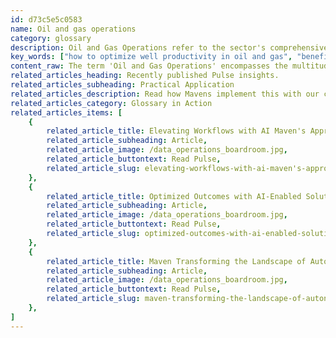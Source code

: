 ```yaml
---
id: d73c5e5c0583
name: Oil and gas operations
category: glossary
description: Oil and Gas Operations refer to the sector's comprehensive activities which include asset management, performance assessments, and health and safety protocols, increasingly enhanced by digital innovations like AI and cloud computing to bolster efficiency and modernize traditional practices.
key_words: ["how to optimize well productivity in oil and gas", "benefits of digital transformation in oil and gas operations", "improving asset management in the energy sector", "measuring operating and financial performance in oil and gas", "ensuring employee health and safety in oilfield operations", "role of AI in modernizing oil and gas processes", "impact of cloud technology on oil and gas efficiency", "integrating geospatial analytics in oil exploration", "remote surveillance solutions for oil and gas industry", "strategies to overcome cyclical challenges in oil and gas operations"]
content_raw: The term 'Oil and Gas Operations' encompasses the multitude of systems, processes, and procedures that energy companies implement daily to conduct their business. These involved operations can range from well productivity measurements and asset management to the assessment of operating and financial performance, and ensuring employee health and safety. As the industry's guiding figures strive for operational excellence, the utilization of digital implements to modernize processes, supervise and boost vital business parameters, and lay the groundwork for burgeoning business models is increasingly gaining momentum. Such strategies play a critical role in maintaining leadership amidst the industry's well-known fluctuations. The pursuit of operational excellence carries an increased significance for oil and gas companies negotiating the pressures of the cyclical nature of the industry. As costs escalate across the board, including exploration, equipment preservation, contractor management, and labor, the call for efficiency rings louder than ever before. This mounting pressure has prompted a strategic reliance on digital technologies such as Artificial Intelligence (AI), remote surveillance, geospatial analytics, and the cloud, to revolutionize traditional operations. These cutting-edge technologies serve to streamline operations by unifying field data, generating real-time insights, and simplifying workflow processes. In essence, 'Oil and Gas Operations' represent a pivotal sector of the energy industry, uniquely positioning itself at the crux of traditional practices and contemporary technological innovation. These operations bear witness to the transformational power of technology, unlocking productivity and carving a path towards a sustainable and efficient future. Through this, our clients stand to witness the innumerable business benefits of best-in-class technologies, brought into application by our seasoned professionals at Maven Technologies.
related_articles_heading: Recently published Pulse insights.
related_articles_subheading: Practical Application
related_articles_description: Read how Mavens implement this with our clients.
related_articles_category: Glossary in Action
related_articles_items: [
	{
		related_article_title: Elevating Workflows with AI Maven's Approach,
		related_article_subheading: Article,
		related_article_image: /data_operations_boardroom.jpg,
		related_article_buttontext: Read Pulse,
		related_article_slug: elevating-workflows-with-ai-maven's-approach
	},
	{
		related_article_title: Optimized Outcomes with AI-Enabled Solutions,
		related_article_subheading: Article,
		related_article_image: /data_operations_boardroom.jpg,
		related_article_buttontext: Read Pulse,
		related_article_slug: optimized-outcomes-with-ai-enabled-solutions
	},
	{
		related_article_title: Maven Transforming the Landscape of Autonomous Vehicles,
		related_article_subheading: Article,
		related_article_image: /data_operations_boardroom.jpg,
		related_article_buttontext: Read Pulse,
		related_article_slug: maven-transforming-the-landscape-of-autonomous-vehicles
	},
]
---
```

